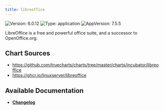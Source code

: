 ```yaml
---
title: libreoffice
---
```


![Version: 6.0.12](https://img.shields.io/badge/Version-6.0.12-informational?style=flat-square) ![Type: application](https://img.shields.io/badge/Type-application-informational?style=flat-square) ![AppVersion: 7.5.5](https://img.shields.io/badge/AppVersion-7.5.5-informational?style=flat-square)

LibreOffice is a free and powerful office suite, and a successor to OpenOffice.org.

## Chart Sources

- https://github.com/truecharts/charts/tree/master/charts/incubator/libreoffice
- https://ghcr.io/linuxserver/libreoffice

## Available Documentation

- [**Changelog**](./CHANGELOG.md)
